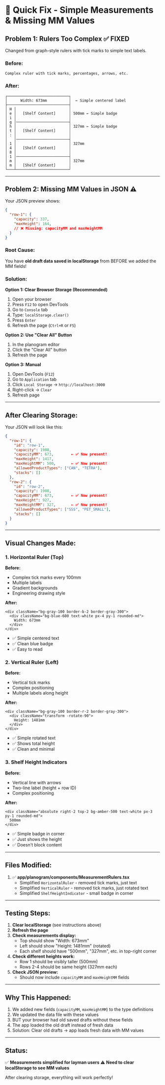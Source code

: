 # 🔧 Quick Fix - Simple Measurements & Missing MM Values

## Problem 1: Rulers Too Complex ✅ FIXED
Changed from graph-style rulers with tick marks to simple text labels.

### Before:
```
Complex ruler with tick marks, percentages, arrows, etc.
```

### After:
```
┌────────────────────────────┐
│      Width: 673mm          │  ← Simple centered label
├────────────────────────────┤
│ H │                        │
│ e │   [Shelf Content]      │ 500mm ← Simple badge
│ i │                        │
│ g │────────────────────────┤
│ h │                        │ 327mm ← Simple badge
│ t │   [Shelf Content]      │
│ : │                        │
│   │────────────────────────┤
│ 1 │                        │ 327mm
│ 4 │   [Shelf Content]      │
│ 8 │                        │
│ 1 │────────────────────────┤
│ m │                        │ 327mm
│ m │   [Shelf Content]      │
└───┴────────────────────────┘
```

---

## Problem 2: Missing MM Values in JSON ⚠️

Your JSON preview shows:
```json
{
  "row-1": {
    "capacity": 337,
    "maxHeight": 164,
    // ❌ Missing: capacityMM and maxHeightMM
  }
}
```

### Root Cause:
You have **old draft data saved in localStorage** from BEFORE we added the MM fields!

### Solution:

**Option 1: Clear Browser Storage (Recommended)**
1. Open your browser
2. Press `F12` to open DevTools
3. Go to `Console` tab
4. Type: `localStorage.clear()`
5. Press `Enter`
6. Refresh the page (`Ctrl+R` or `F5`)

**Option 2: Use "Clear All" Button**
1. In the planogram editor
2. Click the "Clear All" button
3. Refresh the page

**Option 3: Manual**
1. Open DevTools (`F12`)
2. Go to `Application` tab
3. Click `Local Storage` → `http://localhost:3000`
4. Right-click → `Clear`
5. Refresh page

---

## After Clearing Storage:

Your JSON will look like this:
```json
{
  "row-1": {
    "id": "row-1",
    "capacity": 1908,
    "capacityMM": 673,        ← ✅ Now present!
    "maxHeight": 1417,
    "maxHeightMM": 500,       ← ✅ Now present!
    "allowedProductTypes": ["CAN", "TETRA"],
    "stacks": []
  },
  "row-2": {
    "id": "row-2",
    "capacity": 1908,
    "capacityMM": 673,        ← ✅ Now present!
    "maxHeight": 927,
    "maxHeightMM": 327,       ← ✅ Now present!
    "allowedProductTypes": ["SSS", "PET_SMALL"],
    "stacks": []
  }
}
```

---

## Visual Changes Made:

### 1. Horizontal Ruler (Top)
**Before:**
- Complex tick marks every 100mm
- Multiple labels
- Gradient backgrounds
- Engineering drawing style

**After:**
```tsx
<div className="bg-gray-100 border-b-2 border-gray-300">
  <div className="bg-blue-600 text-white px-4 py-1 rounded-md">
    Width: 673mm
  </div>
</div>
```
- ✅ Simple centered text
- ✅ Clean blue badge
- ✅ Easy to read

### 2. Vertical Ruler (Left)
**Before:**
- Vertical tick marks
- Complex positioning
- Multiple labels along height

**After:**
```tsx
<div className="bg-gray-100 border-r-2 border-gray-300">
  <div className="transform -rotate-90">
    Height: 1481mm
  </div>
</div>
```
- ✅ Simple rotated text
- ✅ Shows total height
- ✅ Clean and minimal

### 3. Shelf Height Indicators
**Before:**
- Vertical line with arrows
- Two-line label (height + row ID)
- Complex positioning

**After:**
```tsx
<div className="absolute right-2 top-2 bg-amber-500 text-white px-3 py-1 rounded-md">
  500mm
</div>
```
- ✅ Simple badge in corner
- ✅ Just shows the height
- ✅ Doesn't block content

---

## Files Modified:

1. ✅ **app/planogram/components/MeasurementRulers.tsx**
   - Simplified `HorizontalRuler` - removed tick marks, just text
   - Simplified `VerticalRuler` - removed tick marks, just rotated text
   - Simplified `ShelfHeightIndicator` - small badge in corner

---

## Testing Steps:

1. **Clear localStorage** (see instructions above)
2. **Refresh the page**
3. **Check measurements display:**
   - Top should show "Width: 673mm"
   - Left should show "Height: 1481mm" (rotated)
   - Each shelf should have "500mm", "327mm", etc. in top-right corner
4. **Check different heights work:**
   - Row 1 should be visibly taller (500mm)
   - Rows 2-4 should be same height (327mm each)
5. **Check JSON preview:**
   - Should now include `capacityMM` and `maxHeightMM` fields

---

## Why This Happened:

1. We added new fields (`capacityMM`, `maxHeightMM`) to the type definitions
2. We updated the data file with these values
3. BUT your browser had old saved drafts without these fields
4. The app loaded the old draft instead of fresh data
5. Solution: Clear old drafts → app loads fresh data with MM values

---

## Status:
✅ **Measurements simplified for layman users**
⚠️ **Need to clear localStorage to see MM values**

After clearing storage, everything will work perfectly!
